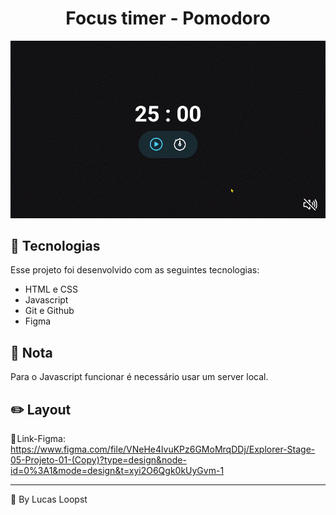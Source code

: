 <h1 align="center">Focus timer - Pomodoro</h1>

<p align="center"> <img src="imgs/preview.gif"> </p>

## 🚀 Tecnologias

Esse projeto foi desenvolvido com as seguintes tecnologias:

- HTML e CSS
- Javascript
- Git e Github
- Figma

## 📌 Nota

Para o Javascript funcionar é necessário usar um server local.

## ✏️ Layout

🔗 Link-Figma: https://www.figma.com/file/VNeHe4lvuKPz6GMoMrqDDj/Explorer-Stage-05-Projeto-01-(Copy)?type=design&node-id=0%3A1&mode=design&t=xyi2O6Qgk0kUyGvm-1

---

🌌 By Lucas Loopst